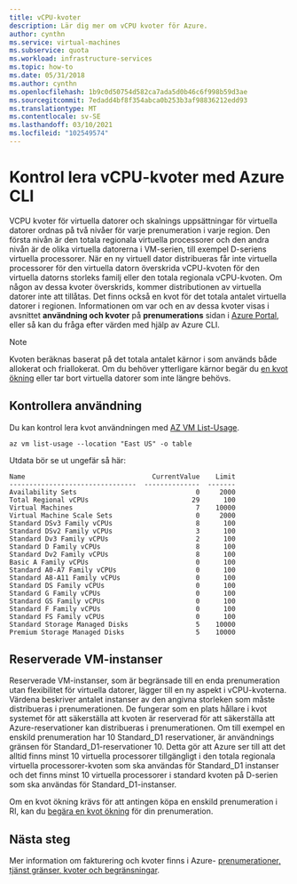 ```yaml
---
title: vCPU-kvoter
description: Lär dig mer om vCPU kvoter för Azure.
author: cynthn
ms.service: virtual-machines
ms.subservice: quota
ms.workload: infrastructure-services
ms.topic: how-to
ms.date: 05/31/2018
ms.author: cynthn
ms.openlocfilehash: 1b9c0d50754d582ca7ada5d0b46c6f998b59d3ae
ms.sourcegitcommit: 7edadd4bf8f354abca0b253b3af98836212edd93
ms.translationtype: MT
ms.contentlocale: sv-SE
ms.lasthandoff: 03/10/2021
ms.locfileid: "102549574"
---
```

# <a name="check-vcpu-quotas-using-the-azure-cli"></a>Kontrol lera vCPU-kvoter med Azure CLI

VCPU kvoter för virtuella datorer och skalnings uppsättningar för virtuella datorer ordnas på två nivåer för varje prenumeration i varje region. Den första nivån är den totala regionala virtuella processorer och den andra nivån är de olika virtuella datorerna i VM-serien, till exempel D-seriens virtuella processorer. När en ny virtuell dator distribueras får inte virtuella processorer för den virtuella datorn överskrida vCPU-kvoten för den virtuella datorns storleks familj eller den totala regionala vCPU-kvoten. Om någon av dessa kvoter överskrids, kommer distributionen av virtuella datorer inte att tillåtas. Det finns också en kvot för det totala antalet virtuella datorer i regionen. Informationen om var och en av dessa kvoter visas i avsnittet **användning och kvoter** på **prenumerations** sidan i [Azure Portal](https://portal.azure.com), eller så kan du fråga efter värden med hjälp av Azure CLI.

> [!NOTE]
> Kvoten beräknas baserat på det totala antalet kärnor i som används både allokerat och friallokerat. Om du behöver ytterligare kärnor begär du [en kvot ökning](../../azure-portal/supportability/resource-manager-core-quotas-request.md) eller tar bort virtuella datorer som inte längre behövs. 


## <a name="check-usage"></a>Kontrollera användning

Du kan kontrol lera kvot användningen med [AZ VM List-Usage](/cli/azure/vm).

```azurecli-interactive
az vm list-usage --location "East US" -o table
```

Utdata bör se ut ungefär så här:


```
Name                                CurrentValue    Limit
--------------------------------  --------------  -------
Availability Sets                              0     2000
Total Regional vCPUs                          29      100
Virtual Machines                               7    10000
Virtual Machine Scale Sets                     0     2000
Standard DSv3 Family vCPUs                     8      100
Standard DSv2 Family vCPUs                     3      100
Standard Dv3 Family vCPUs                      2      100
Standard D Family vCPUs                        8      100
Standard Dv2 Family vCPUs                      8      100
Basic A Family vCPUs                           0      100
Standard A0-A7 Family vCPUs                    0      100
Standard A8-A11 Family vCPUs                   0      100
Standard DS Family vCPUs                       0      100
Standard G Family vCPUs                        0      100
Standard GS Family vCPUs                       0      100
Standard F Family vCPUs                        0      100
Standard FS Family vCPUs                       0      100
Standard Storage Managed Disks                 5    10000
Premium Storage Managed Disks                  5    10000
```

## <a name="reserved-vm-instances"></a>Reserverade VM-instanser
Reserverade VM-instanser, som är begränsade till en enda prenumeration utan flexibilitet för virtuella datorer, lägger till en ny aspekt i vCPU-kvoterna. Värdena beskriver antalet instanser av den angivna storleken som måste distribueras i prenumerationen. De fungerar som en plats hållare i kvot systemet för att säkerställa att kvoten är reserverad för att säkerställa att Azure-reservationer kan distribueras i prenumerationen. Om till exempel en enskild prenumeration har 10 Standard_D1 reservationer, är användnings gränsen för Standard_D1-reservationer 10. Detta gör att Azure ser till att det alltid finns minst 10 virtuella processorer tillgängligt i den totala regionala virtuella processorer-kvoten som ska användas för Standard_D1 instanser och det finns minst 10 virtuella processorer i standard kvoten på D-serien som ska användas för Standard_D1-instanser.

Om en kvot ökning krävs för att antingen köpa en enskild prenumeration i RI, kan du [begära en kvot ökning](../../azure-portal/supportability/resource-manager-core-quotas-request.md) för din prenumeration.

## <a name="next-steps"></a>Nästa steg

Mer information om fakturering och kvoter finns i Azure- [prenumerationer, tjänst gränser, kvoter och begränsningar](../../azure-resource-manager/management/azure-subscription-service-limits.md?toc=/azure/billing/TOC.json).
